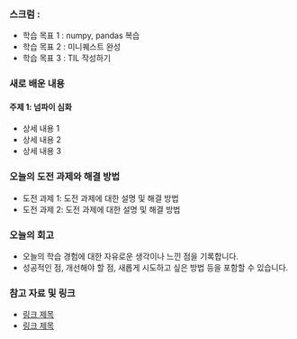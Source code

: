 ### 스크럼 : 
- 학습 목표 1 : numpy, pandas 복습
- 학습 목표 2 : 미니퀘스트 완성
- 학습 목표 3 : TIL 작성하기

### 새로 배운 내용
#### 주제 1: 넘파이 심화
- 상세 내용 1
- 상세 내용 2
- 상세 내용 3

### 오늘의 도전 과제와 해결 방법
- 도전 과제 1: 도전 과제에 대한 설명 및 해결 방법
- 도전 과제 2: 도전 과제에 대한 설명 및 해결 방법

### 오늘의 회고
- 오늘의 학습 경험에 대한 자유로운 생각이나 느낀 점을 기록합니다.
- 성공적인 점, 개선해야 할 점, 새롭게 시도하고 싶은 방법 등을 포함할 수 있습니다.

### 참고 자료 및 링크
- [링크 제목](URL)
- [링크 제목](URL)
